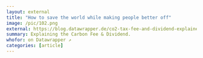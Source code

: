 ```yaml
---
layout: external
title: "How to save the world while making people better off"
image: /pic/102.png
external: https://blog.datawrapper.de/co2-tax-fee-and-dividend-explained/
summary: Explaining the Carbon Fee & Dividend.
whofor: on Datawrapper ↗
categories: [article]
---
```

